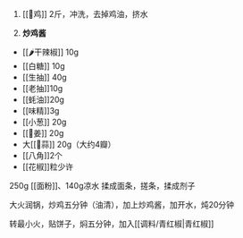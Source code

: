 1. [[🐔鸡]] 2斤，冲洗，去掉鸡油，挤水

2. **炒鸡酱**

- [[🌶️干辣椒]] 10g
- [[白糖]] 10g
- [[生抽]] 40g
- [[老抽]]10g
- [[蚝油]]20g
- [[味精]]3g
- [[小葱]] 20g
- [[🫚姜]] 20g
- 大[[🧄蒜]] 20g（大约4瓣）
- [[八角]]2个
- [[花椒]]粒少许

250g [[面粉]]、140g凉水 揉成面条，搓条，揉成剂子

大火润锅，炒鸡五分钟（油清），加上炒鸡酱，加开水，炖20分钟

转最小火，贴饼子，焖五分钟，加入[[调料/青红椒|青红椒]]